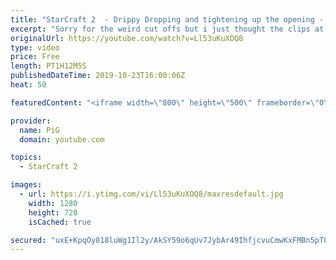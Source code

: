 ```yaml
---
title: "StarCraft 2  - Drippy Dropping and tightening up the opening - Coaching TvP and TvT Gold 2!"
excerpt: "Sorry for the weird cut offs but i just thought the clips at the start and end were too funny to leave out.    And yes, that is TripleHelix nuking his teammate fluxior (by accident bc neither of them was looking lol).    Like the content? Then consider to leave a thumbs up and subscribe! ;) If you wish"
originalUrl: https://youtube.com/watch?v=Ll53uKuXOQ8
type: video
price: Free
length: PT1H12M5S
publishedDateTime: 2019-10-23T16:00:06Z
heat: 50

featuredContent: "<iframe width=\"800\" height=\"500\" frameborder=\"0\" src=\"https://www.youtube.com/embed/Ll53uKuXOQ8\" allow=\"accelerometer; autoplay; encrypted-media; gyroscope; picture-in-picture\" allowfullscreen></iframe>"

provider:
  name: PiG
  domain: youtube.com

topics:
  - StarCraft 2

images:
  - url: https://i.ytimg.com/vi/Ll53uKuXOQ8/maxresdefault.jpg
    width: 1280
    height: 720
    isCached: true

secured: "uxE+KpqOy818luWg1Il2y/AkSY59o6qUv7JybAr49IhfjcvuCmwKxFMBn5pTC9MCEiYDG9YOOO9AhOZBLCx06r+4UK4SlPPTOS/aBHgcX7+ygJ5V0nXwIXi2cOfZ4O8v7WIc4Xw6pXGi7FW6JuYo4wXj9EjM3+Rd/6RH8QwKXea6iUzb59OLL1nNUR6UkdCDBvBQKuQF8Y+dN3rDrzDH2Ig2NDJ7W19wCa37u0Ku4gKwyzyaCHScG1YxE8neQbcNjtXL8MrnApv4/XODAR8V5znVKTJ5WR536pYBcsF4tPNAmkkiH7p0tPjKKe0JuCKt/YoGJF6gET6G2jUAOLrM5G94T+r9wu1j0YTX2emJEpY0EaL0jwlKGTpbq6OV80WI8q1P6+3sKOlszhwBlRbWkw0FCldwdI1zinsKaeUe4/0=;Z5QG8AfLrRs5kJ9Qh3BbIA=="
---
```


